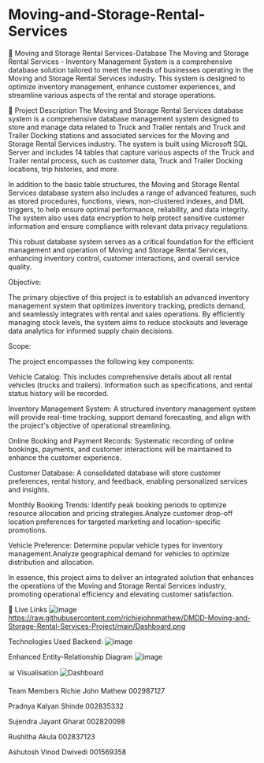 # Moving-and-Storage-Rental-Services
🚚 Moving and Storage Rental Services-Database
The Moving and Storage Rental Services - Inventory Management System is a comprehensive database solution tailored to meet the needs of businesses operating in the Moving and Storage Rental Services industry. This system is designed to optimize inventory management, enhance customer experiences, and streamline various aspects of the rental and storage operations.

📝 Project Description
The Moving and Storage Rental Services database system is a comprehensive database management system designed to store and manage data related to Truck and Trailer rentals and Truck and Trailer Docking stations and associated services for the Moving and Storage Rental Services industry. The system is built using Microsoft SQL Server and includes 14 tables that capture various aspects of the Truck and Trailer rental process, such as customer data, Truck and Trailer Docking locations, trip histories, and more.

In addition to the basic table structures, the Moving and Storage Rental Services database system also includes a range of advanced features, such as stored procedures, functions, views, non-clustered indexes, and DML triggers, to help ensure optimal performance, reliability, and data integrity. The system also uses data encryption to help protect sensitive customer information and ensure compliance with relevant data privacy regulations.

This robust database system serves as a critical foundation for the efficient management and operation of Moving and Storage Rental Services, enhancing inventory control, customer interactions, and overall service quality.

Objective:

The primary objective of this project is to establish an advanced inventory management system that optimizes inventory tracking, predicts demand, and seamlessly integrates with rental and sales operations. By efficiently managing stock levels, the system aims to reduce stockouts and leverage data analytics for informed supply chain decisions.

Scope:

The project encompasses the following key components:

Vehicle Catalog: This includes comprehensive details about all rental vehicles (trucks and trailers). Information such as specifications, and rental status history will be recorded.

Inventory Management System: A structured inventory management system will provide real-time tracking, support demand forecasting, and align with the project's objective of operational streamlining.

Online Booking and Payment Records: Systematic recording of online bookings, payments, and customer interactions will be maintained to enhance the customer experience.

Customer Database: A consolidated database will store customer preferences, rental history, and feedback, enabling personalized services and insights.

Monthly Booking Trends: Identify peak booking periods to optimize resource allocation and pricing strategies.Analyze customer drop-off location preferences for targeted marketing and location-specific promotions.

Vehicle Preference: Determine popular vehicle types for inventory management.Analyze geographical demand for vehicles to optimize distribution and allocation.

In essence, this project aims to deliver an integrated solution that enhances the operations of the Moving and Storage Rental Services industry, promoting operational efficiency and elevating customer satisfaction.

🔗 Live Links
 ![image](https://github.com/akularus/DMDD-Moving-and-Storage-Rental-Services-Project/assets/145234858/a54f6f91-be0a-4639-af17-a15ea77de35b)
https://raw.githubusercontent.com/richiejohnmathew/DMDD-Moving-and-Storage-Rental-Services-Project/main/Dashboard.png

Technologies Used
Backend:
![image](https://github.com/akularus/DMDD-Moving-and-Storage-Rental-Services-Project/assets/145234858/0efbcf9a-19a4-4f5f-b16f-6382468cb3b0)


Enhanced Entity-Relationship Diagram
![image](https://github.com/akularus/DMDD-Moving-and-Storage-Rental-Services-Project/assets/145234858/4b510a8f-68a9-496c-98e9-5bfa7a425853)


📊 Visualisation
![Dashboard](https://github.com/akularus/DMDD-Moving-and-Storage-Rental-Services-Project/assets/145234858/cfc54177-53ef-4ea6-a16c-cb02953023f3)



Team Members
Richie John Mathew 002987127

Pradnya Kalyan Shinde 002835332

Sujendra Jayant Gharat 002820098

Rushitha Akula 002837123

Ashutosh Vinod Dwivedi 001569358
